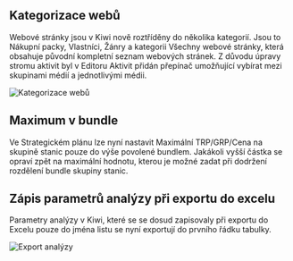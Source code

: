 ﻿---
categories: [fenix]
layout: fenix
---
## Kategorizace webů

Webové stránky jsou v Kiwi nově roztříděny do několika kategorií. Jsou to Nákupní packy, Vlastníci, Žánry a kategorii 
Všechny webové stránky, která obsahuje původní kompletní seznam webových stránek. Z důvodu úpravy stromu aktivit 
byl v Editoru Aktivit přidán přepínač umožňující vybírat mezi skupinami médií a jednotlivými médii.  

![Kategorizace webů]({{site.url}}/data/kategorizace.gif "Kategorizace webů")

## Maximum v bundle

Ve Strategickém plánu lze nyní nastavit Maximální TRP/GRP/Cena na skupině stanic pouze do výše povolené bundlem. 
Jakákoli vyšší částka se opraví zpět na maximální hodnotu, kterou je možné zadat při dodržení rozdělení bundle skupiny stanic. 

## Zápis parametrů analýzy při exportu do excelu

Parametry analýzy v Kiwi, které se se dosud zapisovaly při exportu do Excelu pouze do jména listu se nyní exportují do prvního řádku tabulky.

![Export analýzy]({{site.url}}/data/export_analyzy.gif "Export analýzy")
